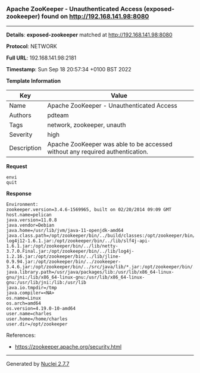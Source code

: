 ### Apache ZooKeeper - Unauthenticated Access (exposed-zookeeper) found on http://192.168.141.98:8080
---
**Details**: **exposed-zookeeper**  matched at http://192.168.141.98:8080

**Protocol**: NETWORK

**Full URL**: 192.168.141.98:2181

**Timestamp**: Sun Sep 18 20:57:34 +0100 BST 2022

**Template Information**

| Key | Value |
|---|---|
| Name | Apache ZooKeeper - Unauthenticated Access |
| Authors | pdteam |
| Tags | network, zookeeper, unauth |
| Severity | high |
| Description | Apache ZooKeeper was able to be accessed without any required authentication. |

**Request**
```http
envi
quit

```

**Response**
```http
Environment:
zookeeper.version=3.4.6-1569965, built on 02/20/2014 09:09 GMT
host.name=pelican
java.version=11.0.8
java.vendor=Debian
java.home=/usr/lib/jvm/java-11-openjdk-amd64
java.class.path=/opt/zookeeper/bin/../build/classes:/opt/zookeeper/bin/../build/lib/*.jar:/opt/zookeeper/bin/../lib/slf4j-log4j12-1.6.1.jar:/opt/zookeeper/bin/../lib/slf4j-api-1.6.1.jar:/opt/zookeeper/bin/../lib/netty-3.7.0.Final.jar:/opt/zookeeper/bin/../lib/log4j-1.2.16.jar:/opt/zookeeper/bin/../lib/jline-0.9.94.jar:/opt/zookeeper/bin/../zookeeper-3.4.6.jar:/opt/zookeeper/bin/../src/java/lib/*.jar:/opt/zookeeper/bin/../conf:
java.library.path=/usr/java/packages/lib:/usr/lib/x86_64-linux-gnu/jni:/lib/x86_64-linux-gnu:/usr/lib/x86_64-linux-gnu:/usr/lib/jni:/lib:/usr/lib
java.io.tmpdir=/tmp
java.compiler=<NA>
os.name=Linux
os.arch=amd64
os.version=4.19.0-10-amd64
user.name=charles
user.home=/home/charles
user.dir=/opt/zookeeper

```

References: 
- https://zookeeper.apache.org/security.html

---
Generated by [Nuclei 2.7.7](https://github.com/projectdiscovery/nuclei)